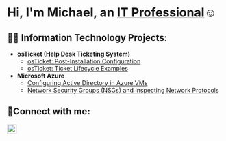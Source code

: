 <h1>Hi, I'm Michael, an <a href="https://www.linkedin.com/in/mmej181/">IT Professional</a>☺</h1>

<h2>👨‍💻 Information Technology Projects:</h2>

- <b>osTicket (Help Desk Ticketing System)</b>
  - [osTicket: Post-Installation Configuration](https://github.com/mmej181/post-install-config)
  - [osTicket: Ticket Lifecycle Examples](https://github.com/mmej181/ticket-lifecycle)
- <b>Microsoft Azure</b>
  - [Configuring Active Directory in Azure VMs](https://github.com/mmej181/configure-ad)
  - [Network Security Groups (NSGs) and Inspecting Network Protocols](https://github.com/mmej181/azure-network-protocols)

<h2>🤳Connect with me:</h2>

[<img align="left" alt="Josh | LinkedIn" width="22px" src="https://cdn.jsdelivr.net/npm/simple-icons@v3/icons/linkedin.svg" />][linkedin]

[linkedin]: https://linkedin.com/in/Josh
